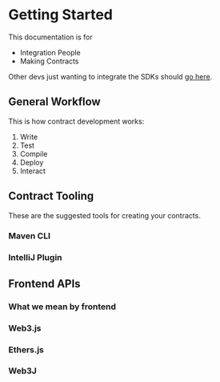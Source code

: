 # Getting Started

This documentation is for

- Integration People
- Making Contracts

Other devs just wanting to integrate the SDKs should [go here](example.com).

## General Workflow

This is how contract development works:

1. Write
2. Test
3. Compile
4. Deploy
5. Interact

## Contract Tooling

These are the suggested tools for creating your contracts.

### Maven CLI

<!-- TODO: What is it? -->

<!-- TODO: How does the embedded AVM work? -->

### IntelliJ Plugin

<!-- TODO: What is it? -->

<!-- TODO: How does it work with Maven CLI and the embedded AVM? -->

## Frontend APIs

### What we mean by frontend

<!-- TODO: explain what we mean by frontend, and how it works in the blockchain world. -->

### Web3.js

<!-- TODO: What is this? JS Framework that lets you call from and send requsts to the blockchain. -->
<!-- TODO: Define usecases -->

### Ethers.js

<!-- TODO: What is this? JS Framework that lets you call from and send requsts to the blockchain. -->
<!-- TODO: Define usecases -->

### Web3J

<!-- TODO: What is this? Java build tool that lets your standard Java app talk to the blockchain. -->
<!-- TODO: Define usecases -->